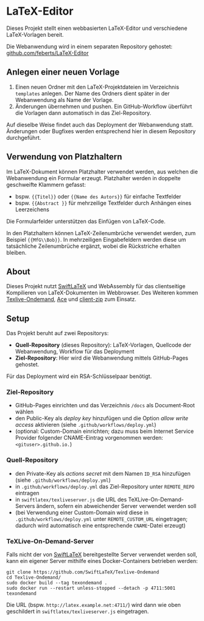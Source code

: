 # LaTeX-Editor

Dieses Projekt stellt einen webbasierten LaTeX-Editor und verschiedene LaTeX-Vorlagen bereit.

Die Webanwendung wird in einem separaten Repository gehostet: [github.com/feberts/LaTeX-Editor](https://github.com/feberts/LaTeX-Editor)

## Anlegen einer neuen Vorlage

1. Einen neuen Ordner mit den LaTeX-Projektdateien im Verzeichnis `templates` anlegen. Der Name des Ordners dient später in der Webanwendung als Name der Vorlage.
1. Änderungen übernehmen und pushen. Ein GitHub-Workflow überführt die Vorlagen dann automatisch in das Ziel-Repository.

Auf dieselbe Weise findet auch das Deployment der Webanwendung statt. Änderungen oder Bugfixes werden entsprechend hier in diesem Repository durchgeführt.

## Verwendung von Platzhaltern

Im LaTeX-Dokument können Platzhalter verwendet werden, aus welchen die Webanwendung ein Formular erzeugt. Platzhalter werden in doppelte geschweifte Klammern gefasst:

- bspw. `{{Titel}}` oder `{{Name des Autors}}` für einfache Textfelder
- bspw. `{{Abstract }}` für mehrzeilige Textfelder durch Anhängen eines Leerzeichens

Die Formularfelder unterstützen das Einfügen von LaTeX-Code.

In den Platzhaltern können LaTeX-Zeilenumbrüche verwendet werden, zum Beispiel `{{MfG\\Bob}}`. In mehrzeiligen Eingabefeldern werden diese um tatsächliche Zeilenumbrüche ergänzt, wobei die Rückstriche erhalten bleiben.

## About

Dieses Projekt nutzt [SwiftLaTeX](https://github.com/SwiftLaTeX/SwiftLaTeX/) und WebAssembly für das clientseitige Kompilieren von LaTeX-Dokumenten im Webbrowser. Des Weiteren kommen [Texlive-Ondemand](https://github.com/SwiftLaTeX/Texlive-Ondemand), [Ace](https://ace.c9.io/) und [client-zip](https://github.com/Touffy/client-zip) zum Einsatz.

## Setup

Das Projekt beruht auf zwei Repositorys:

- **Quell-Repository** (dieses Repository): LaTeX-Vorlagen, Quellcode der Webanwendung, Workflow für das Deployment
- **Ziel-Repository**: Hier wird die Webanwendung mittels GitHub-Pages gehostet.

Für das Deployment wird ein RSA-Schlüsselpaar benötigt.

### Ziel-Repository

- GitHub-Pages einrichten und das Verzeichnis `/docs` als Document-Root wählen
- den Public-Key als *deploy key* hinzufügen und die Option *allow write access* aktivieren (siehe `.github/workflows/deploy.yml`)
- (optional: Custom-Domain einrichten; dazu muss beim Internet Service Provider folgender CNAME-Eintrag vorgenommen werden: `<gituser>.github.io.`)

### Quell-Repository

- den Private-Key als *actions secret* mit dem Namen `ID_RSA` hinzufügen (siehe `.github/workflows/deploy.yml`)
- in `.github/workflows/deploy.yml` das Ziel-Repository unter `REMOTE_REPO` eintragen
- in `swiftlatex/texliveserver.js` die URL des TeXLive-On-Demand-Servers ändern, sofern ein abweichender Server verwendet werden soll
- (bei Verwendung einer Custom-Domain wird diese in `.github/workflows/deploy.yml` unter `REMOTE_CUSTOM_URL` eingetragen; dadurch wird automatisch eine entsprechende `CNAME`-Datei erzeugt)

### TeXLive-On-Demand-Server

Falls nicht der von [SwiftLaTeX](https://github.com/SwiftLaTeX/SwiftLaTeX) bereitgestellte Server verwendet werden soll, kann ein eigener Server mithilfe eines Docker-Containers betrieben werden:

```
git clone https://github.com/SwiftLaTeX/Texlive-Ondemand
cd Texlive-Ondemand/
sudo docker build --tag texondemand .
sudo docker run --restart unless-stopped --detach -p 4711:5001 texondemand
```

Die URL (bspw. `http://latex.example.net:4711/`) wird dann wie oben geschildert in `swiftlatex/texliveserver.js` eingetragen.
